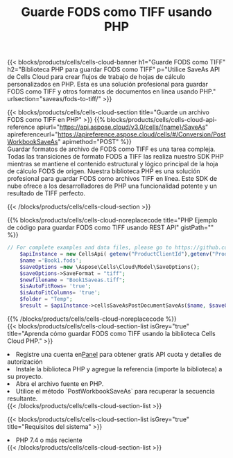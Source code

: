 ﻿---
title:  Guarde FODS como TIFF usando PHP
description:  Utilizando Aspose.Cells Cloud SDK para PHP para guardar el archivo en formato FODS como archivo en formato TIFF.
kwords: Excel, Save FODS as TIFF, REST, PHP
howto: How to save FODS as TIFF using Aspose.Cells Cloud PHP library.
---
{{< blocks/products/cells/cells-cloud-banner h1="Guarde FODS como TIFF" h2="Biblioteca PHP para guardar FODS como TIFF" p="Utilice SaveAs API de Cells Cloud para crear flujos de trabajo de hojas de cálculo personalizados en PHP. Esta es una solución profesional para guardar FODS como TIFF y otros formatos de documentos en línea usando PHP." urlsection="saveas/fods-to-tiff/" >}}

{{< blocks/products/cells/cells-cloud-section title="Guarde un archivo FODS como TIFF en PHP" >}}
{{% blocks/products/cells/cells-cloud-api-reference apiurl="https://api.aspose.cloud/v3.0/cells/{name}/SaveAs" apireferenceurl="https://apireference.aspose.cloud/cells/#/Conversion/PostWorkbookSaveAs" apimethod="POST" %}}
<br/>
Guardar formatos de archivo de FODS como TIFF es una tarea compleja. Todas las transiciones de formato FODS a TIFF las realiza nuestro SDK PHP mientras se mantiene el contenido estructural y lógico principal de la hoja de cálculo FODS de origen. Nuestra biblioteca PHP es una solución profesional para guardar FODS como archivos TIFF en línea. Este SDK de nube ofrece a los desarrolladores de PHP una funcionalidad potente y un resultado de TIFF perfecto.

{{< /blocks/products/cells/cells-cloud-section >}}

{{% blocks/products/cells/cells-cloud-noreplacecode title="PHP Ejemplo de código para guardar FODS como TIFF usando REST API" gistPath="" %}}
  
```php
// For complete examples and data files, please go to https://github.com/aspose-cells-cloud/aspose-cells-cloud-php/
    $apiInstance = new CellsApi( getenv("ProductClientId"),getenv("ProductClientSecret") );
    $name ='Book1.fods';
    $saveOptions =new \Aspose\Cells\Cloud\Model\SaveOptions();
    $saveOptions->SaveFormat = "tiff";
    $newfilename = "Book1Saveas.tiff";
    $isAutoFitRows= 'true';
    $isAutoFitColumns= 'true';
    $folder = "Temp";
    $result = $apiInstance->cellsSaveAsPostDocumentSaveAs($name, $saveOptions, $newfilename,$isAutoFitRows, $isAutoFitColumns, $folder);
```
  
{{% /blocks/products/cells/cells-cloud-noreplacecode %}}
<br/>
{{< blocks/products/cells/cells-cloud-section-list isGrey="true" title="Aprenda cómo guardar FODS como TIFF usando la biblioteca Cells Cloud PHP." >}}
<li> Registre una cuenta en<a href="https://dashboard.aspose.cloud/">Panel</a> para obtener gratis API cuota y detalles de autorización</li>
<li>Instale la biblioteca PHP y agregue la referencia (importe la biblioteca) a su proyecto.</li>
<li>Abra el archivo fuente en PHP.</li>
<li>Utilice el método `PostWorkbookSaveAs` para recuperar la secuencia resultante.</li>
{{< /blocks/products/cells/cells-cloud-section-list >}}

{{< blocks/products/cells/cells-cloud-section-list isGrey="true" title="Requisitos del sistema" >}}
<li>PHP 7.4 o más reciente</li>
{{< /blocks/products/cells/cells-cloud-section-list >}}
